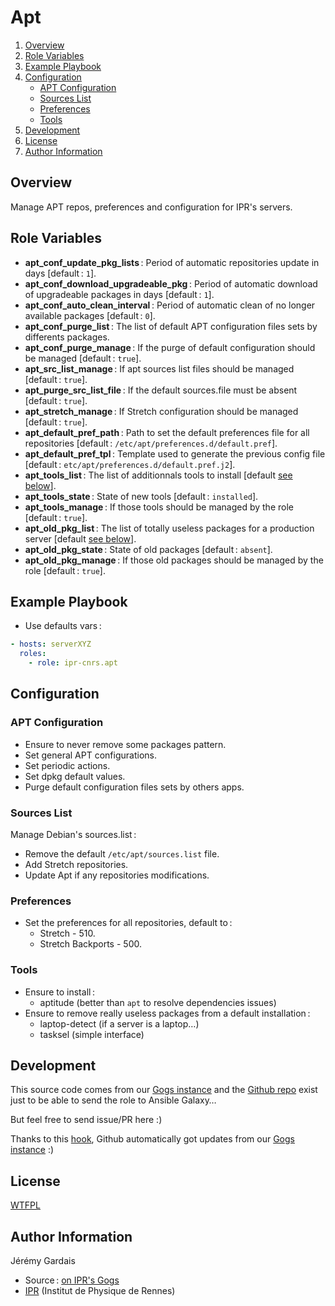 # Apt

1. [Overview](#overview)
2. [Role Variables](#role-variables)
3. [Example Playbook](#example-playbook)
4. [Configuration](#configuration)
    * [APT Configuration](#apt-configuration)
    * [Sources List](#sources-list)
    * [Preferences](#preferences)
    * [Tools](#tools)
5. [Development](#development)
6. [License](#license)
7. [Author Information](#author-information)

## Overview

Manage APT repos, preferences and configuration for IPR's servers.

## Role Variables

* **apt_conf_update_pkg_lists** : Period of automatic repositories update in days [default : `1`].
* **apt_conf_download_upgradeable_pkg** : Period of automatic download of upgradeable packages in days [default : `1`].
* **apt_conf_auto_clean_interval** : Period of automatic clean of no longer available packages [default : `0`].
* **apt_conf_purge_list** : The list of default APT configuration files sets by differents packages.
* **apt_conf_purge_manage** : If the purge of default configuration should be managed [default : `true`].
* **apt_src_list_manage** : If apt sources list files should be managed [default : `true`].
* **apt_purge_src_list_file** : If the default sources.file must be absent [default : `true`].
* **apt_stretch_manage** : If Stretch configuration should be managed [default : `true`].
* **apt_default_pref_path** : Path to set the default preferences file for all repositories [default : `/etc/apt/preferences.d/default.pref`].
* **apt_default_pref_tpl** : Template used to generate the previous config file [default : `etc/apt/preferences.d/default.pref.j2`].
* **apt_tools_list** : The list of additionnals tools to install [default [see below](#tools)].
* **apt_tools_state** : State of new tools [default : `installed`].
* **apt_tools_manage** : If those tools should be managed by the role [default : `true`].
* **apt_old_pkg_list** : The list of totally useless packages for a production server [default [see below](#tools)].
* **apt_old_pkg_state** : State of old packages [default : `absent`].
* **apt_old_pkg_manage** : If those old packages should be managed by the role [default : `true`].

## Example Playbook

* Use defaults vars :

``` yml
- hosts: serverXYZ
  roles:
    - role: ipr-cnrs.apt
```

## Configuration

### APT Configuration
- Ensure to never remove some packages pattern.
- Set general APT configurations.
- Set periodic actions.
- Set dpkg default values.
- Purge default configuration files sets by others apps.

### Sources List
Manage Debian's sources.list :
* Remove the default `/etc/apt/sources.list` file.
* Add Stretch repositories.
* Update Apt if any repositories modifications.

### Preferences
* Set the preferences for all repositories, default to :
  - Stretch - 510.
  - Stretch Backports - 500.

### Tools
- Ensure to install :
  * aptitude (better than `apt` to resolve dependencies issues)
- Ensure to remove really useless packages from a default installation :
  * laptop-detect (if a server is a laptop…)
  * tasksel (simple interface)

## Development

This source code comes from our [Gogs instance][apt source] and the [Github repo][apt github] exist just to be able to send the role to Ansible Galaxy…

But feel free to send issue/PR here :)

Thanks to this [hook][gogs to github hook], Github automatically got updates from our [Gogs instance][apt source] :)

## License

[WTFPL][wtfpl website]

## Author Information

Jérémy Gardais
* Source : [on IPR's Gogs][apt source]
* [IPR][ipr website] (Institut de Physique de Rennes)

[gogs to github hook]: https://stackoverflow.com/a/21998477
[apt source]: https://git.ipr.univ-rennes1.fr/cellinfo/ansible.apt
[apt github]: https://github.com/ipr-cnrs/apt
[wtfpl website]: http://www.wtfpl.net/about/
[ipr website]: https://ipr.univ-rennes1.fr/
